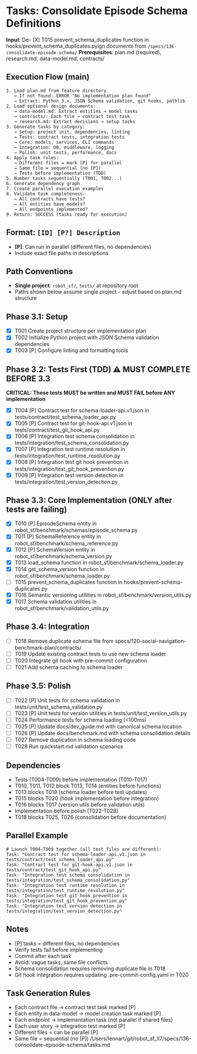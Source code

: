 # Tasks: Consolidate Episode Schema Definitions

**Input**: De- [X] T015 prevent_schema_duplicates function in hooks/prevent_schema_duplicates.pyign documents from `/specs/136-consolidate-episode-schema/`
**Prerequisites**: plan.md (required), research.md, data-model.md, contracts/

## Execution Flow (main)
```
1. Load plan.md from feature directory
   → If not found: ERROR "No implementation plan found"
   → Extract: Python 3.x, JSON Schema validation, git hooks, pathlib
2. Load optional design documents:
   → data-model.md: Extract entities → model tasks
   → contracts/: Each file → contract test task
   → research.md: Extract decisions → setup tasks
3. Generate tasks by category:
   → Setup: project init, dependencies, linting
   → Tests: contract tests, integration tests
   → Core: models, services, CLI commands
   → Integration: DB, middleware, logging
   → Polish: unit tests, performance, docs
4. Apply task rules:
   → Different files = mark [P] for parallel
   → Same file = sequential (no [P])
   → Tests before implementation (TDD)
5. Number tasks sequentially (T001, T002...)
6. Generate dependency graph
7. Create parallel execution examples
8. Validate task completeness:
   → All contracts have tests?
   → All entities have models?
   → All endpoints implemented?
9. Return: SUCCESS (tasks ready for execution)
```

## Format: `[ID] [P?] Description`
- **[P]**: Can run in parallel (different files, no dependencies)
- Include exact file paths in descriptions

## Path Conventions
- **Single project**: `robot_sf/`, `tests/` at repository root
- Paths shown below assume single project - adjust based on plan.md structure

## Phase 3.1: Setup
- [X] T001 Create project structure per implementation plan
- [X] T002 Initialize Python project with JSON Schema validation dependencies
- [X] T003 [P] Configure linting and formatting tools

## Phase 3.2: Tests First (TDD) ⚠️ MUST COMPLETE BEFORE 3.3
**CRITICAL: These tests MUST be written and MUST FAIL before ANY implementation**
- [X] T004 [P] Contract test for schema-loader-api.v1.json in tests/contract/test_schema_loader_api.py
- [X] T005 [P] Contract test for git-hook-api.v1.json in tests/contract/test_git_hook_api.py
- [X] T006 [P] Integration test schema consolidation in tests/integration/test_schema_consolidation.py
- [X] T007 [P] Integration test runtime resolution in tests/integration/test_runtime_resolution.py
- [X] T008 [P] Integration test git hook prevention in tests/integration/test_git_hook_prevention.py
- [X] T009 [P] Integration test version detection in tests/integration/test_version_detection.py

## Phase 3.3: Core Implementation (ONLY after tests are failing)
- [X] T010 [P] EpisodeSchema entity in robot_sf/benchmark/schemas/episode_schema.py
- [X] T011 [P] SchemaReference entity in robot_sf/benchmark/schema_reference.py
- [X] T012 [P] SchemaVersion entity in robot_sf/benchmark/schema_version.py
- [X] T013 load_schema function in robot_sf/benchmark/schema_loader.py
- [X] T014 get_schema_version function in robot_sf/benchmark/schema_loader.py
- [ ] T015 prevent_schema_duplicates function in hooks/prevent-schema-duplicates.py
- [X] T016 Semantic versioning utilities in robot_sf/benchmark/version_utils.py
- [X] T017 Schema validation utilities in robot_sf/benchmark/validation_utils.py

## Phase 3.4: Integration
- [ ] T018 Remove duplicate schema file from specs/120-social-navigation-benchmark-plan/contracts/
- [ ] T019 Update existing contract tests to use new schema loader
- [ ] T020 Integrate git hook with pre-commit configuration
- [ ] T021 Add schema caching to schema loader

## Phase 3.5: Polish
- [ ] T022 [P] Unit tests for schema validation in tests/unit/test_schema_validation.py
- [ ] T023 [P] Unit tests for version utilities in tests/unit/test_version_utils.py
- [ ] T024 Performance tests for schema loading (<100ms)
- [ ] T025 [P] Update docs/dev_guide.md with canonical schema location
- [ ] T026 [P] Update docs/benchmark.md with schema consolidation details
- [ ] T027 Remove duplication in schema loading code
- [ ] T028 Run quickstart.md validation scenarios

## Dependencies
- Tests (T004-T009) before implementation (T010-T017)
- T010, T011, T012 block T013, T014 (entities before functions)
- T013 blocks T019 (schema loader before test updates)
- T015 blocks T020 (hook implementation before integration)
- T016 blocks T017 (version utils before validation utils)
- Implementation before polish (T022-T028)
- T018 blocks T025, T026 (consolidation before documentation)

## Parallel Example
```
# Launch T004-T009 together (all test files are different):
Task: "Contract test for schema-loader-api.v1.json in tests/contract/test_schema_loader_api.py"
Task: "Contract test for git-hook-api.v1.json in tests/contract/test_git_hook_api.py"
Task: "Integration test schema consolidation in tests/integration/test_schema_consolidation.py"
Task: "Integration test runtime resolution in tests/integration/test_runtime_resolution.py"
Task: "Integration test git hook prevention in tests/integration/test_git_hook_prevention.py"
Task: "Integration test version detection in tests/integration/test_version_detection.py"
```

## Notes
- [P] tasks = different files, no dependencies
- Verify tests fail before implementing
- Commit after each task
- Avoid: vague tasks, same file conflicts
- Schema consolidation requires removing duplicate file in T018
- Git hook integration requires updating .pre-commit-config.yaml in T020

## Task Generation Rules
- Each contract file → contract test task marked [P]
- Each entity in data-model → model creation task marked [P]
- Each endpoint → implementation task (not parallel if shared files)
- Each user story → integration test marked [P]
- Different files = can be parallel [P]
- Same file = sequential (no [P])</content>
<parameter name="filePath">/Users/lennart/git/robot_sf_ll7/specs/136-consolidate-episode-schema/tasks.md